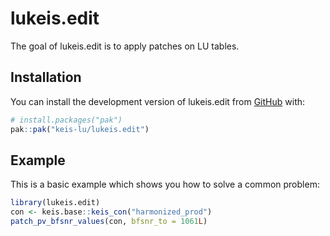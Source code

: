 
<!-- README.md is generated from README.Rmd. Please edit that file -->

# lukeis.edit

<!-- badges: start -->
<!-- badges: end -->

The goal of lukeis.edit is to apply patches on LU tables.

## Installation

You can install the development version of lukeis.edit from
[GitHub](https://github.com/) with:

``` r
# install.packages("pak")
pak::pak("keis-lu/lukeis.edit")
```

## Example

This is a basic example which shows you how to solve a common problem:

``` r
library(lukeis.edit)
con <- keis.base::keis_con("harmonized_prod")
patch_pv_bfsnr_values(con, bfsnr_to = 1061L)
```
